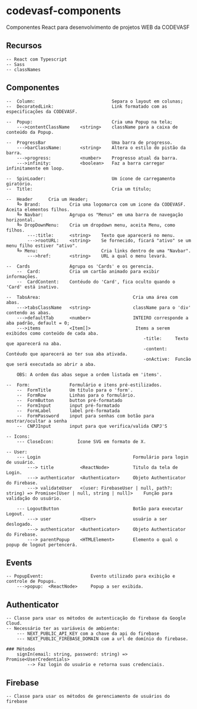 # codevasf-components
Componentes React para desenvolvimento de projetos WEB da CODEVASF

## Recursos
    -- React com Typescript 
    -- Sass 
    -- classNames

## Componentes
    --  Column:                             Separa o layout em colunas;
    --  DecoratedLink:                      Link formatado com as especificações da CODEVASF.
   
    --  Popup:                              Cria uma Popup na tela;
        --->contentClassName    <string>    className para a caixa de conteúdo da Popup.
    
    --  ProgressBar                         Uma barra de progresso.
        --->barClassName:       <string>    Altera o estilo do pistão da barra.
        --->progress:           <number>    Progresso atual da barra.
        --->infinity:           <boolean>   Faz a barra carregar infinitamente em loop.
    
    --  SpinLoader:                         Um ícone de carregamento giratório.
    --  Title:                              Cria um título;
    
    --  Header      Cria um Header;
        ╚> Brand:           Cria uma logomarca com um icone da CODEVASF. Aceita elementos filhos.
        ╚> Navbar:          Agrupa os "Menus" em uma barra de navegação horizontal.
        ╚> DropDownMenu:    Cria um dropdown menu, aceita Menu, como filhos.
            ---:title:      <string>    Texto que aparecerá no menu.
            --->rootURL:    <string>    Se fornecido, ficará "ativo" se um menu filho estiver "ativo".
        ╚> Menu:                        Cria links dentro de uma "Navbar".
            --->href:       <string>    URL a qual o menu levará.

    --  Cards               Agrupa os 'Cards' e os gerencia.
        --  Card:           Cria um cartão animado para exibir informações.  
        --  CardContent:    Contéudo do 'Card', fica oculto quando o 'Card' está inativo.
    
    --  TabsArea:                                   Cria uma área com abas.
        --->tabsClassName   <string>                className para o 'div' contendo as abas.
        --->defaultTab      <number>                INTEIRO corresponde a aba padrão, default = 0;
        --->items           <Item[]>                 Items a serem exibidos como conteúdo de cada aba.
                                                        -title:     Texto que aparecerá na aba.
                                                        -content:   Contéudo que aparecerá ao ter sua aba ativada.
                                                        -onActive:  Funcão que será executada ao abrir a aba.
        
        OBS: A ordem das abas segue a ordem listada em 'items'.
    
    --  Form:               Formulário e itens pré-estilizados.
        --  FormTitle       Um título para o 'form'.
        --  FormRow         Linhas para o formulário.    
        --  FormButton      button pré-formatado
        --  FormInput       input pré-formatado
        --  FormLabel       label pré-formatada
        --  FormPassword    input para senhas com botão para mostrar/ocultar a senha
        --  CNPJInput       input para que verifica/valida CNPJ'S
    
    -- Icons:
        --- CloseIcon:         Ícone SVG em formato de X.
    
    -- User:
        --- Login                                   Formulário para login de usuário.
            ---> title          <ReactNode>         Titulo da tela de Login.
            ---> authenticator  <Authenticator>     Objeto Authenticator do Firebase.
            ---> validateUser   <(user: FirebaseUser | null, path?: string) => Promise<[User | null, string | null]>    Função para validação do usuário.
        
        --- LogoutButton                            Botão para executar Logout.
            ---> user           <User>              usuário a ser deslogado.
            ---> authenticator  <Authenticator>     Objeto Authenticator do Firebase.
            ---> parentPopup    <HTMLElement>       Elemento o qual o popup de logout pertencerá.
            
## Events
    -- PopupEvent:                  Evento utilizado para exibição e controle de Popups.
        --->popup:  <ReactNode>     Popup a ser exibida. 

## Authenticator
    -- Classe para usar os métodos de autenticação do firebase da Google Cloud.
    -- Necessário ter as variáveis de ambiente:
        --- NEXT_PUBLIC_API_KEY com a chave da api do firebase
        --- NEXT_PUBLIC_FIREBASE_DOMAIN com a url de domínio do firebase.

    ### Métodos
        signIn(email: string, password: string) => Promise<UserCredentials>
            --> Faz login do usuário e retorna suas credenciais.

## Firebase 
    -- Classe para usar os métodos de gerenciamento de usuários do firebase
 